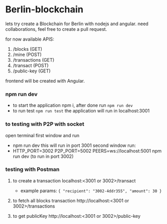 # Berlin-blockchain
lets try create a Blockchain for Berlin with nodejs and angular.
need collaborations, feel free to create a pull request.

for now available APIS:
1. /blocks (GET)
2. /mine (POST)
3. /transactions (GET)
4. /transact (POST)
5. /public-key (GET)


frontend will be created with Angular.

### npm run dev
- to start the application npm i, after done run `npm run dev`
- to run test `npm run test`
the application will run in localhost:3001

### to testing with P2P with socket 
open terminal first window and run
- npm run dev this will run in port 3001
second window run:
- HTTP_PORT=3002 P2P_PORT=5002 PEERS=ws://localhost:5001 npm run dev (to run in port 3002)

### testing with Postman
1. to create a transaction <POST>localhost:<3001 or 3002>/transact
    - example params:
        `{
            "recipient": "3002-4ddr355",
            "amount": 30
        }`

2. to fetch all blocks transaction <GET> http://localhost:<3001 or 3002>/transactions
3. to get publicKey <GET> http://localhost:<3001 or 3002>/public-key





